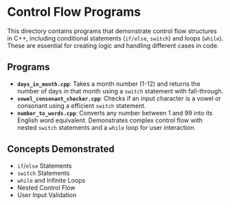 # Control Flow Programs

This directory contains programs that demonstrate control flow structures in C++, including conditional statements (`if/else`, `switch`) and loops (`while`). These are essential for creating logic and handling different cases in code.

## Programs

-   **`days_in_month.cpp`**: Takes a month number (1-12) and returns the number of days in that month using a `switch` statement with fall-through.
-   **`vowel_consonant_checker.cpp`**: Checks if an input character is a vowel or consonant using a efficient `switch` statement.
-   **`number_to_words.cpp`**: Converts any number between 1 and 99 into its English word equivalent. Demonstrates complex control flow with nested `switch` statements and a `while` loop for user interaction.

## Concepts Demonstrated
- `if`/`else` Statements
- `switch` Statements
- `while` and Infinite Loops
- Nested Control Flow
- User Input Validation